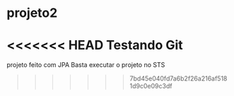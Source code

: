 # projeto2

<<<<<<< HEAD
Testando Git
=======
projeto feito com JPA
Basta executar o projeto no STS
>>>>>>> 7bd45e040fd7a6b2f26a216af5181d9c0e09c3df
